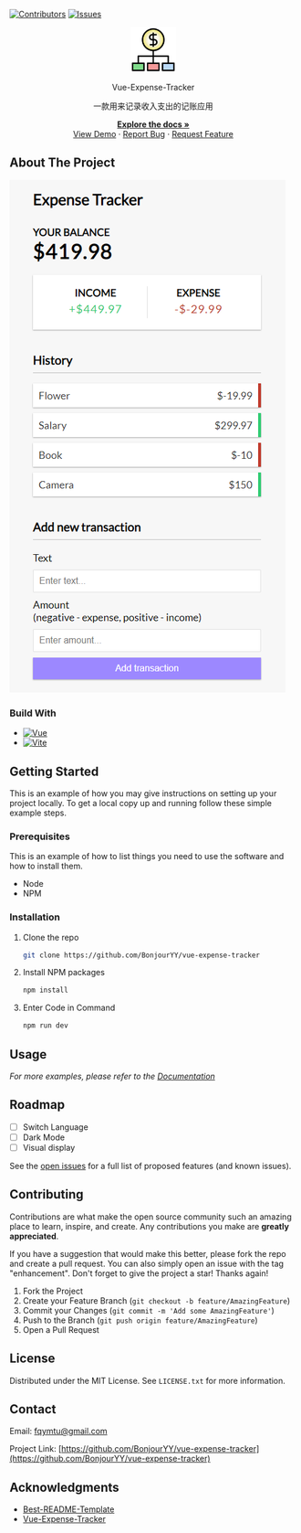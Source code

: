 <!-- shield -->

[![Contributors][contributors-shield]][contributors-url]
[![Issues][issues-shield]][issues-url]

<!-- Title + Des -->
<div align='center'>
  <a href="https://github.com/BonjourYY/vue-expense-tracker">
    <img src="/readme/logo.png" alt="Logo" width="80" />
  </a>
  <p class="title">Vue-Expense-Tracker</p>
  <p class="description">
    <p>一款用来记录收入支出的记账应用</p>
    <a href="https://github.com/BonjourYY/vue-expense-tracker"><strong>Explore the docs »</strong></a>
    <br>
    <a href="https://github.com/BonjourYY/vue-expense-tracker">View Demo</a>
    ·
    <a href="https://github.com/BonjourYY/vue-expense-tracker/issues">Report Bug</a>
    ·
    <a href="https://github.com/BonjourYY/vue-expense-tracker/issues">Request Feature</a>
  </p>
</div>

## About The Project

![Product Screen Shot](/readme/screenshot.png)

### Build With

- [![Vue][Vue.js]][Vue-url]
- [![Vite][Vite]][Vite-url]

## Getting Started

This is an example of how you may give instructions on setting up your project locally.
To get a local copy up and running follow these simple example steps.

### Prerequisites

This is an example of how to list things you need to use the software and how to install them.

- Node
- NPM

### Installation

1. Clone the repo
   ```sh
   git clone https://github.com/BonjourYY/vue-expense-tracker
   ```
2. Install NPM packages
   ```sh
   npm install
   ```
3. Enter Code in Command
   ```sh
   npm run dev
   ```

## Usage

_For more examples, please refer to the [Documentation](https://github.com/BonjourYY/vue-expense-tracker)_

## Roadmap

- [ ] Switch Language
- [ ] Dark Mode
- [ ] Visual display

See the [open issues](https://github.com/BonjourYY/vue-expense-tracker/issues) for a full list of proposed features (and known issues).

## Contributing

Contributions are what make the open source community such an amazing place to learn, inspire, and create. Any contributions you make are **greatly appreciated**.

If you have a suggestion that would make this better, please fork the repo and create a pull request. You can also simply open an issue with the tag "enhancement".
Don't forget to give the project a star! Thanks again!

1. Fork the Project
2. Create your Feature Branch (`git checkout -b feature/AmazingFeature`)
3. Commit your Changes (`git commit -m 'Add some AmazingFeature'`)
4. Push to the Branch (`git push origin feature/AmazingFeature`)
5. Open a Pull Request

## License

Distributed under the MIT License. See `LICENSE.txt` for more information.

## Contact

Email: fqymtu@gmail.com

Project Link: [https://github.com/BonjourYY/vue-expense-tracker](https://github.com/BonjourYY/vue-expense-tracker)

## Acknowledgments

- [Best-README-Template](https://github.com/othneildrew/Best-README-Template)
- [Vue-Expense-Tracker](https://github.com/bradtraversy/vue-expense-tracker)

<!-- FootNote -->

[contributors-shield]: https://img.shields.io/github/contributors/BonjourYY/vue-expense-tracker?style=for-the-badge
[contributors-url]: https://github.com/BonjourYY/vue-expense-tracker/graphs/contributors
[issues-shield]: https://img.shields.io/github/issues/BonjourYY/vue-expense-tracker?style=for-the-badge
[issues-url]: https://github.com/BonjourYY/vue-expense-tracker/issues
[Vue.js]: https://img.shields.io/badge/vuejs-%2335495e.svg?style=for-the-badge&logo=vuedotjs&logoColor=%234FC08D
[Vue-url]: https://vuejs.org/
[Vite]: https://img.shields.io/badge/vite-%23646CFF.svg?style=for-the-badge&logo=vite&logoColor=white
[Vite-url]: https://vitejs.dev/
